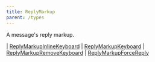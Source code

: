 ```yaml
---
title: ReplyMarkup
parent: /types
---
```


A message's reply markup.

<div class="font-mono whitespace-pre"><span class="opacity-50">|</span> <a href="/types/replymarkupinlinekeyboard"  >ReplyMarkupInlineKeyboard</a>
<span class="opacity-50">|</span> <a href="/types/replymarkupkeyboard"  >ReplyMarkupKeyboard</a>
<span class="opacity-50">|</span> <a href="/types/replymarkupremovekeyboard"  >ReplyMarkupRemoveKeyboard</a>
<span class="opacity-50">|</span> <a href="/types/replymarkupforcereply"  >ReplyMarkupForceReply</a></div>

